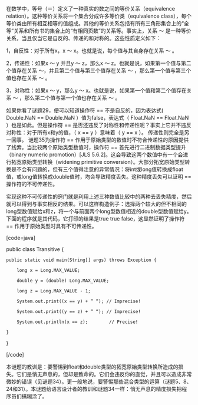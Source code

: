 在数学中，等号（＝）定义了一种真实的数之间的等价关系（equivalence relation）。这种等价关系将一个集合分成许多等价类（equivalence class），每个等价类由所有相互相等的值组成。其他的等价关系包括有所有三角形集合上的“全等”关系和所有书的集合上的“有相同页数”的关系等。事实上，关系 ～ 是一种等价关系，当且仅当它是自反的、传递的和对称的。这些性质定义如下： 
1，自反性：对于所有x，x ～ x。也就是说，每个值与其自身存在关系 ～ 。 
2，传递性：如果x ～ y 并且y ～ z，那么x ～ z。也就是说，如果第一个值与第二个值存在关系 ～，并且第二个值与第三个值存在关系 ～ ，那么第一个值与第三个值也存在关系 ～ 。 
3，对称性：如果x ～ y，那么y ～ x。也就是说，如果第一个值和第二个值存在关系 ～ ，那么第二个值与第一个值也存在关系 ～ 。 
如果你看了谜题29，便可以知道操作符 == 不是自反的，因为表达式( Double.NaN == Double.NaN ）值为false，表达式（ Float.NaN == Float.NaN ）也是如此。但是操作符 == 是否还违反了对称性和传递性呢？事实上它并不违反对称性：对于所有x和y的值，（ x == y ）意味着（ y == x ）。 传递性则完全是另一回事。 谜题35为操作符 == 作用于原始类型的数值时不符合传递性的原因提供了线索。当比较两个原始类型数值时，操作符 == 首先进行二进制数据类型提升（binary numeric promotion）[JLS 5.6.2]。这会导致这两个数值中有一个会进行拓宽原始类型转换（widening primitive conversion）。大部分拓宽原始类型转换是不会有问题的，但有三个值得注意的异常情况：将int或long值转换成float值，或long值转换成double值时，均会导致精度丢失。这种精度丢失可以证明 == 操作符的不可传递性。 
实现这种不可传递性的窍门就是利用上述三种数值比较中的两种去丢失精度，然后就可以得到与事实相反的结果。可以这样构造例子：选择两个较大的但不相同的long型数值赋给x和z，将一个与前面两个long型数值相近的double型数值赋给y。下面的程序就是其代码，它打印的结果是true true false，这显然证明了操作符 == 作用于原始类型时具有不可传递性。 
[code=java]
public class Transitive {
    public static void main(String[] args) throws Exception {
        long x = Long.MAX_VALUE;
        double y = (double) Long.MAX_VALUE;
        long z = Long.MAX_VALUE - 1;
        System.out.print((x == y) + “ “); // Imprecise!
        System.out.print((y == z) + “ “); // Imprecise!
        System.out.println(x == z);        // Precise!
    }
}
[/code]
本谜题的教训是：要警惕到float和double类型的拓宽原始类型转换所造成的损失。它们是悄无声息的，但却是致命的。它们会违反你的直觉，并且可以造成非常微妙的错误（见谜题34）。更一般地说，要警惕那些混合类型的运算（谜题5、8、24和31）。本谜题给语言设计者的教训和谜题34一样：悄无声息的精度损失把程序员们搞糊涂了。